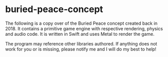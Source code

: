 # buried-peace-concept

The following is a copy over of the Buried Peace concept created back in 2018. It contains a primitive game engine with respective rendering, physics and audio code. It is written in Swift and uses Metal to render the game.

The program may reference other libraries authored. If anything does not work for you or is missing, please notify me and I will do my best to help!

